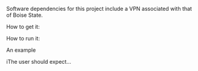 Software dependencies for this project include a VPN associated with that of Boise State.

How to get it:

How to run it:

An example

iThe user should expect...

